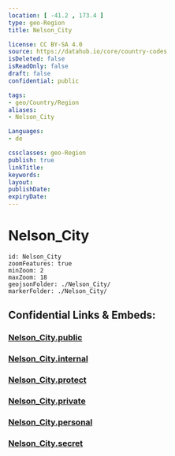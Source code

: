 ```yaml
---
location: [ -41.2 , 173.4 ] 
type: geo-Region
title: Nelson_City

license: CC BY-SA 4.0
source: https://datahub.io/core/country-codes
isDeleted: false
isReadOnly: false
draft: false
confidential: public

tags:
- geo/Country/Region
aliases:
- Nelson_City

Languages:
- de

cssclasses: geo-Region
publish: true
linkTitle: 
keywords: 
layout: 
publishDate: 
expiryDate: 
---
```


# Nelson_City

```leaflet
id: Nelson_City
zoomFeatures: true 
minZoom: 2 
maxZoom: 18
geojsonFolder: ./Nelson_City/
markerFolder: ./Nelson_City/
```


## Confidential Links & Embeds: 

### [Nelson_City.public](/_public/\Earth\Continent\Australia\New_Zealand\Regions~New_ZealandNelson_City.public.md) 

### [Nelson_City.internal](/_internal/\Earth\Continent\Australia\New_Zealand\Regions~New_ZealandNelson_City.internal.md) 

### [Nelson_City.protect](/_protect/\Earth\Continent\Australia\New_Zealand\Regions~New_ZealandNelson_City.protect.md) 

### [Nelson_City.private](/_private/\Earth\Continent\Australia\New_Zealand\Regions~New_ZealandNelson_City.private.md) 

### [Nelson_City.personal](/_personal/\Earth\Continent\Australia\New_Zealand\Regions~New_ZealandNelson_City.personal.md) 

### [Nelson_City.secret](/_secret/\Earth\Continent\Australia\New_Zealand\Regions~New_ZealandNelson_City.secret.md)

